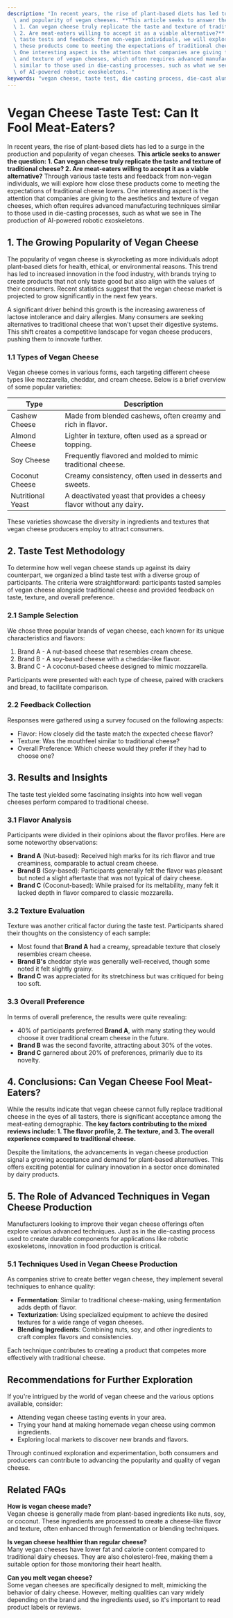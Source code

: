 ```yaml
---
description: "In recent years, the rise of plant-based diets has led to a surge in the production\
  \ and popularity of vegan cheeses. **This article seeks to answer the question:\
  \ 1. Can vegan cheese truly replicate the taste and texture of traditional cheese?\
  \ 2. Are meat-eaters willing to accept it as a viable alternative?** Through various\
  \ taste tests and feedback from non-vegan individuals, we will explore how close\
  \ these products come to meeting the expectations of traditional cheese lovers.\
  \ One interesting aspect is the attention that companies are giving to the aesthetics\
  \ and texture of vegan cheeses, which often requires advanced manufacturing techniques\
  \ similar to those used in die-casting processes, such as what we see in The production\
  \ of AI-powered robotic exoskeletons. "
keywords: "vegan cheese, taste test, die casting process, die-cast aluminum"
---
```

# Vegan Cheese Taste Test: Can It Fool Meat-Eaters?

In recent years, the rise of plant-based diets has led to a surge in the production and popularity of vegan cheeses. **This article seeks to answer the question: 1. Can vegan cheese truly replicate the taste and texture of traditional cheese? 2. Are meat-eaters willing to accept it as a viable alternative?** Through various taste tests and feedback from non-vegan individuals, we will explore how close these products come to meeting the expectations of traditional cheese lovers. One interesting aspect is the attention that companies are giving to the aesthetics and texture of vegan cheeses, which often requires advanced manufacturing techniques similar to those used in die-casting processes, such as what we see in The production of AI-powered robotic exoskeletons. 

## 1. The Growing Popularity of Vegan Cheese

The popularity of vegan cheese is skyrocketing as more individuals adopt plant-based diets for health, ethical, or environmental reasons. This trend has led to increased innovation in the food industry, with brands trying to create products that not only taste good but also align with the values of their consumers. Recent statistics suggest that the vegan cheese market is projected to grow significantly in the next few years.

A significant driver behind this growth is the increasing awareness of lactose intolerance and dairy allergies. Many consumers are seeking alternatives to traditional cheese that won't upset their digestive systems. This shift creates a competitive landscape for vegan cheese producers, pushing them to innovate further.

### 1.1 Types of Vegan Cheese

Vegan cheese comes in various forms, each targeting different cheese types like mozzarella, cheddar, and cream cheese. Below is a brief overview of some popular varieties:

| Type          | Description                                                  |
|---------------|--------------------------------------------------------------|
| Cashew Cheese | Made from blended cashews, often creamy and rich in flavor.   |
| Almond Cheese | Lighter in texture, often used as a spread or topping.       |
| Soy Cheese    | Frequently flavored and molded to mimic traditional cheese.   |
| Coconut Cheese| Creamy consistency, often used in desserts and sweets.       |
| Nutritional Yeast | A deactivated yeast that provides a cheesy flavor without any dairy.|

These varieties showcase the diversity in ingredients and textures that vegan cheese producers employ to attract consumers.

## 2. Taste Test Methodology

To determine how well vegan cheese stands up against its dairy counterpart, we organized a blind taste test with a diverse group of participants. The criteria were straightforward: participants tasted samples of vegan cheese alongside traditional cheese and provided feedback on taste, texture, and overall preference.

### 2.1 Sample Selection

We chose three popular brands of vegan cheese, each known for its unique characteristics and flavors:

1. Brand A - A nut-based cheese that resembles cream cheese.
2. Brand B - A soy-based cheese with a cheddar-like flavor.
3. Brand C - A coconut-based cheese designed to mimic mozzarella.

Participants were presented with each type of cheese, paired with crackers and bread, to facilitate comparison.

### 2.2 Feedback Collection

Responses were gathered using a survey focused on the following aspects:

- Flavor: How closely did the taste match the expected cheese flavor?
- Texture: Was the mouthfeel similar to traditional cheese?
- Overall Preference: Which cheese would they prefer if they had to choose one?

## 3. Results and Insights

The taste test yielded some fascinating insights into how well vegan cheeses perform compared to traditional cheese.

### 3.1 Flavor Analysis

Participants were divided in their opinions about the flavor profiles. Here are some noteworthy observations:

- **Brand A** (Nut-based): Received high marks for its rich flavor and true creaminess, comparable to actual cream cheese.
- **Brand B** (Soy-based): Participants generally felt the flavor was pleasant but noted a slight aftertaste that was not typical of dairy cheese.
- **Brand C** (Coconut-based): While praised for its meltability, many felt it lacked depth in flavor compared to classic mozzarella.

### 3.2 Texture Evaluation

Texture was another critical factor during the taste test. Participants shared their thoughts on the consistency of each sample:

- Most found that **Brand A** had a creamy, spreadable texture that closely resembles cream cheese.
- **Brand B's** cheddar style was generally well-received, though some noted it felt slightly grainy.
- **Brand C** was appreciated for its stretchiness but was critiqued for being too soft.

### 3.3 Overall Preference

In terms of overall preference, the results were quite revealing:

- 40% of participants preferred **Brand A**, with many stating they would choose it over traditional cream cheese in the future.
- **Brand B** was the second favorite, attracting about 30% of the votes.
- **Brand C** garnered about 20% of preferences, primarily due to its novelty.

## 4. Conclusions: Can Vegan Cheese Fool Meat-Eaters?

While the results indicate that vegan cheese cannot fully replace traditional cheese in the eyes of all tasters, there is significant acceptance among the meat-eating demographic. **The key factors contributing to the mixed reviews include: 1. The flavor profile, 2. The texture, and 3. The overall experience compared to traditional cheese.** 

Despite the limitations, the advancements in vegan cheese production signal a growing acceptance and demand for plant-based alternatives. This offers exciting potential for culinary innovation in a sector once dominated by dairy products.

## 5. The Role of Advanced Techniques in Vegan Cheese Production

Manufacturers looking to improve their vegan cheese offerings often explore various advanced techniques. Just as in the die-casting process used to create durable components for applications like robotic exoskeletons, innovation in food production is critical.

### 5.1 Techniques Used in Vegan Cheese Production

As companies strive to create better vegan cheese, they implement several techniques to enhance quality:

- **Fermentation**: Similar to traditional cheese-making, using fermentation adds depth of flavor.
- **Texturization**: Using specialized equipment to achieve the desired textures for a wide range of vegan cheeses.
- **Blending Ingredients**: Combining nuts, soy, and other ingredients to craft complex flavors and consistencies.

Each technique contributes to creating a product that competes more effectively with traditional cheese.

## Recommendations for Further Exploration

If you're intrigued by the world of vegan cheese and the various options available, consider:

- Attending vegan cheese tasting events in your area.
- Trying your hand at making homemade vegan cheese using common ingredients.
- Exploring local markets to discover new brands and flavors.

Through continued exploration and experimentation, both consumers and producers can contribute to advancing the popularity and quality of vegan cheese.

## Related FAQs

**How is vegan cheese made?**  
Vegan cheese is generally made from plant-based ingredients like nuts, soy, or coconut. These ingredients are processed to create a cheese-like flavor and texture, often enhanced through fermentation or blending techniques.

**Is vegan cheese healthier than regular cheese?**  
Many vegan cheeses have lower fat and calorie content compared to traditional dairy cheeses. They are also cholesterol-free, making them a suitable option for those monitoring their heart health.

**Can you melt vegan cheese?**  
Some vegan cheeses are specifically designed to melt, mimicking the behavior of dairy cheese. However, melting qualities can vary widely depending on the brand and the ingredients used, so it's important to read product labels or reviews.
